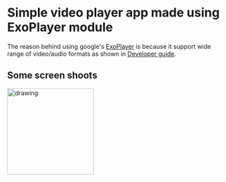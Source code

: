 # Simple video player app made using ExoPlayer module
The reason behind using google's [ExoPlayer](https://github.com/google/ExoPlayer) is because it support wide range of video/audio formats as shown in [Developer guide](https://google.github.io/ExoPlayer/supported-formats.html).

## Some screen shoots
<!-- 
![ExoPlayer app](https://github.com/kartik1225/exoPlayer-simple-video-player-app/blob/master/images/Screenshot_1538829687.png =250x)
![ExoPlayer app](https://github.com/kartik1225/exoPlayer-simple-video-player-app/blob/master/images/Screenshot_1538829668.png=250x) -->
<img src="https://github.com/kartik1225/exoPlayer-simple-video-player-app/blob/master/images/Screenshot_1538829687.png" alt="drawing" width="200"/>
